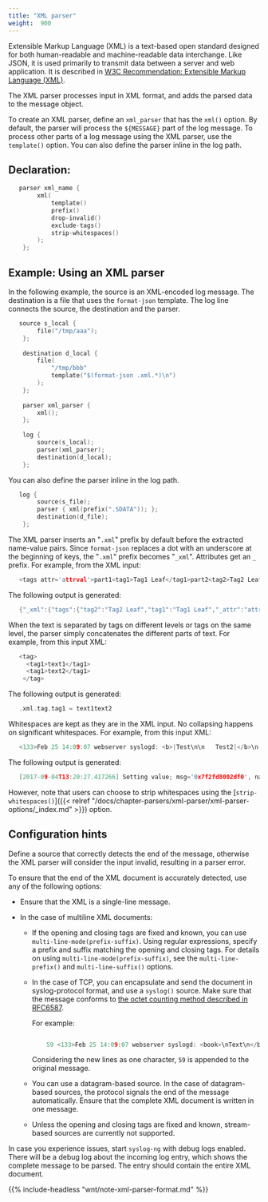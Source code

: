 ```yaml
---
title: "XML parser"
weight:  900
---
```

<!-- DISCLAIMER: This file is based on the syslog-ng Open Source Edition documentation https://github.com/balabit/syslog-ng-ose-guides/commit/2f4a52ee61d1ea9ad27cb4f3168b95408fddfdf2 and is used under the terms of The syslog-ng Open Source Edition Documentation License. The file has been modified by Axoflow. -->

Extensible Markup Language (XML) is a text-based open standard designed for both human-readable and machine-readable data interchange. Like JSON, it is used primarily to transmit data between a server and web application. It is described in [W3C Recommendation: Extensible Markup Language (XML)](https://www.w3.org/TR/REC-xml/).

The XML parser processes input in XML format, and adds the parsed data to the message object.

To create an XML parser, define an `xml_parser` that has the `xml()` option. By default, the parser will process the `${MESSAGE}` part of the log message. To process other parts of a log message using the XML parser, use the `template()` option. You can also define the parser inline in the log path.


## Declaration:

```c
   parser xml_name {
        xml(
            template()
            prefix()
            drop-invalid()
            exclude-tags()
            strip-whitespaces()
        );
    };
```



## Example: Using an XML parser

In the following example, the source is an XML-encoded log message. The destination is a file that uses the `format-json` template. The log line connects the source, the destination and the parser.

```c
   source s_local {
        file("/tmp/aaa");
    };
    
    destination d_local {
        file(
            "/tmp/bbb"
            template("$(format-json .xml.*)\n")
        );
    };
    
    parser xml_parser {
        xml();
    };
    
    log {
        source(s_local);
        parser(xml_parser);
        destination(d_local);
    };
```

You can also define the parser inline in the log path.

```c
   log {
        source(s_file);
        parser { xml(prefix(".SDATA")); };
        destination(d_file);
    };
```


The XML parser inserts an "`.xml`" prefix by default before the extracted name-value pairs. Since `format-json` replaces a dot with an underscore at the beginning of keys, the "`.xml`" prefix becomes "`_xml`". Attributes get an `_` prefix. For example, from the XML input:

```c
   <tags attr='attrval'>part1<tag1>Tag1 Leaf</tag1>part2<tag2>Tag2 Leaf</tag2>part3</tags>
```

The following output is generated:

```c
   {"_xml":{"tags":{"tag2":"Tag2 Leaf","tag1":"Tag1 Leaf","_attr":"attrval","tags":"part1part2part3"}}}
```

When the text is separated by tags on different levels or tags on the same level, the parser simply concatenates the different parts of text. For example, from this input XML:

```c
   <tag>
     <tag1>text1</tag1>
     <tag1>text2</tag1>
    </tag>
```

The following output is generated:

```c
   .xml.tag.tag1 = text1text2
```

Whitespaces are kept as they are in the XML input. No collapsing happens on significant whitespaces. For example, from this input XML:

```c
   <133>Feb 25 14:09:07 webserver syslogd: <b>|Test\n\n   Test2|</b>\n
```

The following output is generated:

```c
   [2017-09-04T13:20:27.417266] Setting value; msg='0x7f2fd8002df0', name='.xml.b', value='|Test\x0a\x0a   Test2|'
```

However, note that users can choose to strip whitespaces using the [`strip-whitespaces()`]({{< relref "/docs/chapter-parsers/xml-parser/xml-parser-options/_index.md" >}}) option.


## Configuration hints

Define a source that correctly detects the end of the message, otherwise the XML parser will consider the input invalid, resulting in a parser error.

To ensure that the end of the XML document is accurately detected, use any of the following options:

  - Ensure that the XML is a single-line message.

  - In the case of multiline XML documents:
    
      - If the opening and closing tags are fixed and known, you can use `multi-line-mode(prefix-suffix)`. Using regular expressions, specify a prefix and suffix matching the opening and closing tags. For details on using `multi-line-mode(prefix-suffix)`, see the `multi-line-prefix()` and `multi-line-suffix()` options.
    
      - In the case of TCP, you can encapsulate and send the document in syslog-protocol format, and use a `syslog()` source. Make sure that the message conforms to [the octet counting method described in RFC6587](https://tools.ietf.org/html/rfc6587#section-3.4.1).
        
        For example:
        
        ```c
        
            59 <133>Feb 25 14:09:07 webserver syslogd: <book>\nText\n</book>
        
        ```
        
        Considering the new lines as one character, `59` is appended to the original message.
    
      - You can use a datagram-based source. In the case of datagram-based sources, the protocol signals the end of the message automatically. Ensure that the complete XML document is written in one message.
    
      - Unless the opening and closing tags are fixed and known, stream-based sources are currently not supported.

In case you experience issues, start `syslog-ng` with debug logs enabled. There will be a debug log about the incoming log entry, which shows the complete message to be parsed. The entry should contain the entire XML document.

{{% include-headless "wnt/note-xml-parser-format.md" %}}

